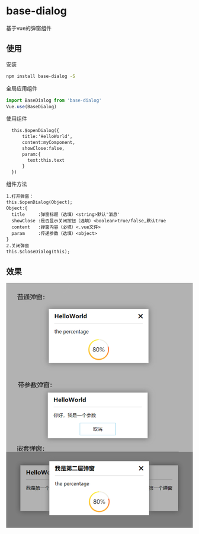 # base-dialog

基于vue的弹窗组件

## 使用

安装
``` bash
npm install base-dialog -S
```

全局应用组件
``` javascript
import BaseDialog from 'base-dialog'
Vue.use(BaseDialog)
```

使用组件
```
  this.$openDialog({
      title:'HelloWorld',
      content:myComponent,
      showClose:false,
      param:{
        text:this.text
      }
  })
```

组件方法
```
1.打开弹窗：
this.$openDialog(Object);
Object:{
  title     :弹窗标题（选填）<string>默认'消息'
  showClose :是否显示关闭按钮（选填）<boolean>true/false,默认true
  content   :弹窗内容（必填）<.vue文件>
  param     :传递参数（选填）<object>
}
2.关闭弹窗
this.$closeDialog(this);
```

## 效果
![image](https://raw.githubusercontent.com/HappyKnow/base-dialog/master/screen.png)